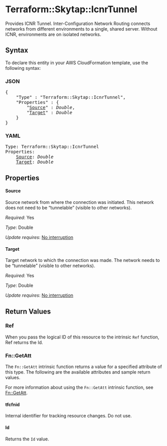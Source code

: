 # Terraform::Skytap::IcnrTunnel

Provides ICNR Tunnel. Inter-Configuration Network Routing connects networks from different environments to a single, shared server. Without ICNR, environments are on isolated networks.

## Syntax

To declare this entity in your AWS CloudFormation template, use the following syntax:

### JSON

<pre>
{
    "Type" : "Terraform::Skytap::IcnrTunnel",
    "Properties" : {
        "<a href="#source" title="Source">Source</a>" : <i>Double</i>,
        "<a href="#target" title="Target">Target</a>" : <i>Double</i>
    }
}
</pre>

### YAML

<pre>
Type: Terraform::Skytap::IcnrTunnel
Properties:
    <a href="#source" title="Source">Source</a>: <i>Double</i>
    <a href="#target" title="Target">Target</a>: <i>Double</i>
</pre>

## Properties

#### Source

Source network from where the connection was initiated. This network does not need to be “tunnelable” (visible to other networks).

_Required_: Yes

_Type_: Double

_Update requires_: [No interruption](https://docs.aws.amazon.com/AWSCloudFormation/latest/UserGuide/using-cfn-updating-stacks-update-behaviors.html#update-no-interrupt)

#### Target

Target network to which the connection was made. The network needs to be “tunnelable” (visible to other networks).

_Required_: Yes

_Type_: Double

_Update requires_: [No interruption](https://docs.aws.amazon.com/AWSCloudFormation/latest/UserGuide/using-cfn-updating-stacks-update-behaviors.html#update-no-interrupt)

## Return Values

### Ref

When you pass the logical ID of this resource to the intrinsic `Ref` function, Ref returns the Id.

### Fn::GetAtt

The `Fn::GetAtt` intrinsic function returns a value for a specified attribute of this type. The following are the available attributes and sample return values.

For more information about using the `Fn::GetAtt` intrinsic function, see [Fn::GetAtt](https://docs.aws.amazon.com/AWSCloudFormation/latest/UserGuide/intrinsic-function-reference-getatt.html).

#### tfcfnid

Internal identifier for tracking resource changes. Do not use.

#### Id

Returns the <code>Id</code> value.

